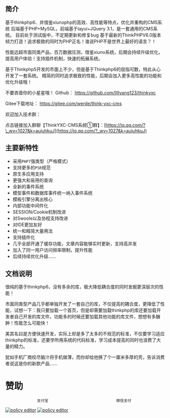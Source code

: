 ## [](https://gitee.com/werde/think-yxc-cms/tree/main#%E4%B8%BB%E8%A6%81%E6%96%B0%E7%89%B9%E6%80%A7)简介
基于thinkphp6、并借鉴xiunophp的高效、高性能等特点，优化并重构的CMS系统
后端基于PHP+MySQL，前端基于layui+JQuery 3.1，是一套通用的CMS系统。
目前处于测试版中，不定期更新和修复bug
基于最新的ThinkPHPV6.0版本倾力打造！追求极致的同时为PHP正名！谁说PHP不是世界上最好的语言？！

性能远超市面同类产品，百万数据压测，借鉴xiuno系统，后期会持续升级优化，提高用户体验！支持插件机制，快速的拓展系统。

基于Thinkphp5开发的市面上不少，但是基于Thinkphp6的屈指可数，特此从心开发了一套系统。 精简的同时追求极致的性能，后期会加入更多高性能的功能和优化升级哦！

不要吝啬你的小星星哦！
Github：
https://github.com/llllyang123/thinkyxc

Gitee下载地址：
https://gitee.com/werde/think-yxc-cms

欢迎加入技术群：

点击链接加入群聊【ThinkYXC-CMS系统①群】：[https://jq.qq.com/?\_wv=1027&k=aujuhkuJ](https://jq.qq.com/?_wv=1027&k=aujuhkuJ)

## [](https://gitee.com/werde/think-yxc-cms/tree/main#%E4%B8%BB%E8%A6%81%E6%96%B0%E7%89%B9%E6%80%A7)主要新特性

*   采用`PHP7`强类型（严格模式）
*   支持更多的`PSR`规范
*   原生多应用支持
*   更强大和易用的查询
*   全新的事件系统
*   模型事件和数据库事件统一纳入事件系统
*   模板引擎分离出核心
*   内部功能中间件化
*   SESSION/Cookie机制改进
*   对Swoole以及协程支持改进
*   对IDE更加友好
*   统一和精简大量用法
*   支持插件化
*   几乎全部开通了缓存功能，文章内容能够实时更新，支持高并发
*   加入了同一用户访问频率限制，提升性能
*   后续持续优化升级……
## [](https://gitee.com/werde/think-yxc-cms/tree/main#%E4%B8%BB%E8%A6%81%E6%96%B0%E7%89%B9%E6%80%A7)文档说明
很纯的基于thinkphp6，没有多余的库，极大降低耦合度的同时发掘更深层次的性能！ 

市面同类型产品几乎都单独开发了一套自己的库，不仅提高的耦合度，更降低了性能，试想一下：我只要加载一个首页，但是却需要加载thinkphp的库还要加载开发者自己开发的库文件，功能多的时候还要加载其他功能的库文件，想想有多臃肿！性能怎么可能快！

美其名曰是方便快速开发，实际上却是多了太多的不规范的标准，不仅要学习适应thinkphp的标准，还要学所用系统的代码标准，学习成本提高的同时也浪费了大量的精力。 

犹如手机厂商绞尽脑汁将手机做薄，而你却给他换了个一厘米多厚的壳，告诉消费者说这是你的新款产品……

# 赞助
                  支付宝                              微信支付
 [![policy editor](https://gitee.com/werde/yxc_images/raw/master/image/zhifubao-300.jpg)]()                                             [![policy editor](https://gitee.com/werde/yxc_images/raw/master/image/weixin-300.jpg)]()                                                           

